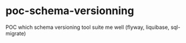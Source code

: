 # poc-schema-versionning
POC which schema versioning tool suite me well (flyway, liquibase, sql-migrate)
